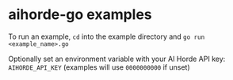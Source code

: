 # aihorde-go examples

To run an example, `cd` into the example directory and `go run <example_name>.go`

Optionally set an environment variable with your AI Horde API key: `AIHORDE_API_KEY` (examples will use `0000000000` if unset)
